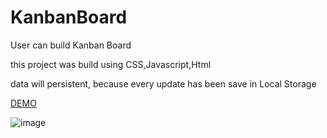 # KanbanBoard

User can build Kanban Board

this project was build using CSS,Javascript,Html 

data will persistent, because every update has been save in Local Storage

[DEMO](https://damarowen.github.io/KanbanBoard/)

![image](https://res.cloudinary.com/damarowen/image/upload/v1611229047/github%20image/FireShot_Capture_020_-_Kanban_Board_by_Damarowen_-_damarowen.github.io_frrbqr.png)


